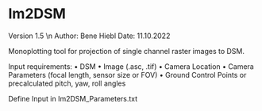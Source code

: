 # Im2DSM

Version 1.5 \n
Author: Bene Hiebl
Date: 11.10.2022

Monoplotting tool for projection of single channel raster images to DSM.

Input requirements:
•	DSM
•	Image (.asc, .tif)
•	Camera Location 
•	Camera Parameters (focal length, sensor size or FOV)
•	Ground Control Points or precalculated pitch, yaw, roll angles

Define Input in Im2DSM_Parameters.txt
